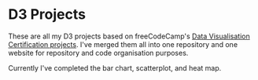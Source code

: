 # D3 Projects

These are all my D3 projects based on freeCodeCamp's [Data Visualisation Certification projects](https://www.freecodecamp.org/learn/data-visualization/#data-visualization-projects). I've merged them all into one repository and one website for repository and code organisation purposes.

Currently I've completed the bar chart, scatterplot, and heat map.
